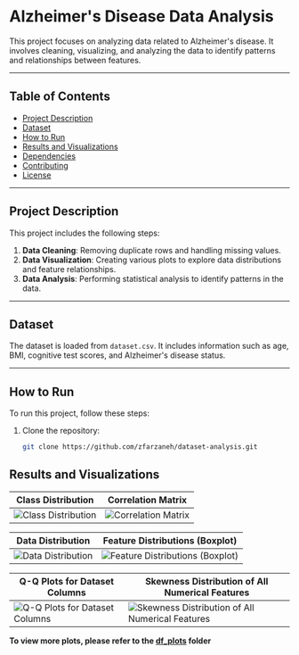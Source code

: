 # Alzheimer's Disease Data Analysis

This project focuses on analyzing data related to Alzheimer's disease. It involves cleaning, visualizing, and analyzing the data to identify patterns and relationships between features.

---

## Table of Contents
- [Project Description](#project-description)
- [Dataset](#dataset)
- [How to Run](#how-to-run)
- [Results and Visualizations](#results-and-visualizations)
- [Dependencies](#dependencies)
- [Contributing](#contributing)
- [License](#license)

---

## Project Description
This project includes the following steps:
1. **Data Cleaning**: Removing duplicate rows and handling missing values.
2. **Data Visualization**: Creating various plots to explore data distributions and feature relationships.
3. **Data Analysis**: Performing statistical analysis to identify patterns in the data.

---

## Dataset
The dataset is loaded from `dataset.csv`. It includes information such as age, BMI, cognitive test scores, and Alzheimer's disease status.

---

## How to Run
To run this project, follow these steps:

1. Clone the repository:
   ```bash
   git clone https://github.com/zfarzaneh/dataset-analysis.git

## Results and Visualizations


| **Class Distribution** | **Correlation Matrix** |
|------------------------|------------------------|
| ![Class Distribution](df_plots/Figure_10.png) | ![Correlation Matrix](df_plots/Figure_5.png) |

| **Data Distribution** | **Feature Distributions (Boxplot)** |
|-----------------------|-------------------------------------|
| ![Data Distribution](df_plots/Figure_11.png) | ![Feature Distributions (Boxplot)](df_plots/Figure_8.png) |

| **Q-Q Plots for Dataset Columns** | **Skewness Distribution of All Numerical Features** |
|-----------------------------------|----------------------------------------------------|
| ![Q-Q Plots for Dataset Columns](df_plots/Figure_3.png) | ![Skewness Distribution of All Numerical Features](df_plots/Figure_2.png) |


**To view more plots, please refer to the [df_plots](df_plots/) folder**
